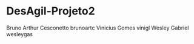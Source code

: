 # DesAgil-Projeto2

Bruno Arthur Cesconetto brunoartc
Vinicius Gomes vinigl
Wesley Gabriel wesleygas

